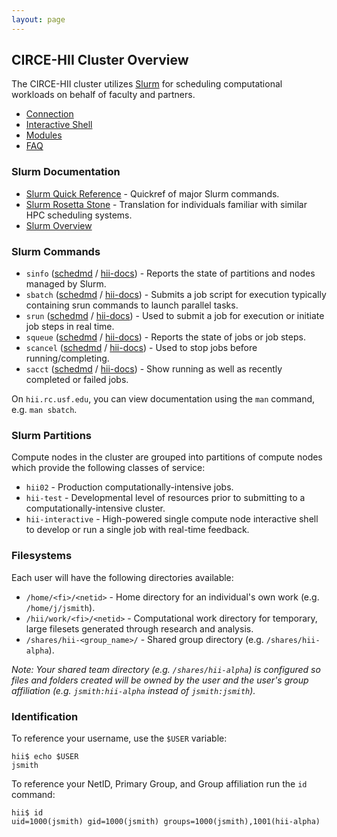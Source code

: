 ```yaml
---
layout: page
---
```


## CIRCE-HII Cluster Overview

The CIRCE-HII cluster utilizes [Slurm](http://slurm.schedmd.com) for scheduling
computational workloads on behalf of faculty and partners.

- [Connection](hii-rc/connect.html)
- [Interactive Shell](hii-rc/interactive.html)
- [Modules](hii-rc/modules.html)
- [FAQ](hii-rc/faq.html)


### Slurm Documentation

- [Slurm Quick Reference](http://slurm.schedmd.com/pdfs/summary.pdf) - Quickref of major Slurm commands.
- [Slurm Rosetta Stone](http://slurm.schedmd.com/rosetta.pdf) - Translation for individuals familiar with similar HPC scheduling systems.
- [Slurm Overview](http://slurm.schedmd.com/slurm.html)

### Slurm Commands

- `sinfo` ([schedmd](http://slurm.schedmd.com/sinfo.html) / [hii-docs](hii-rc/sinfo.html)) -
   Reports the state of partitions and nodes managed by Slurm.
- `sbatch` ([schedmd](http://slurm.schedmd.com/sbatch.html) / [hii-docs](hii-rc/sbatch.html)) -
   Submits a job script for execution typically containing srun commands to launch parallel tasks.
- `srun`  ([schedmd](http://slurm.schedmd.com/srun.html) / [hii-docs](hii-rc/srun.html)) -
   Used to submit a job for execution or initiate job steps in real time.
- `squeue` ([schedmd](http://slurm.schedmd.com/squeue.html) / [hii-docs](hii-rc/squeue.html)) -
   Reports the state of jobs or job steps.
- `scancel` ([schedmd](http://slurm.schedmd.com/scancel.html) / [hii-docs](hii-rc/scancel.html)) -
   Used to stop jobs before running/completing.
- `sacct` ([schedmd](http://slurm.schedmd.com/sacct.html) / [hii-docs](hii-rc/sacct.html)) -
   Show running as well as recently completed or failed jobs.

On `hii.rc.usf.edu`, you can view documentation using the `man` command, e.g. `man sbatch`.

### Slurm Partitions

Compute nodes in the cluster are grouped into partitions of compute nodes which provide the following classes of service:

- `hii02` - Production computationally-intensive jobs.
- `hii-test` - Developmental level of resources prior to submitting to a computationally-intensive cluster.
- `hii-interactive` - High-powered single compute node interactive shell to develop or run a single job with real-time feedback.

### Filesystems

Each user will have the following directories available:

- `/home/<fi>/<netid>` - Home directory for an individual's own work (e.g. `/home/j/jsmith`).
- `/hii/work/<fi>/<netid>` - Computational work directory for temporary, large filesets generated through research and analysis.
- `/shares/hii-<group_name>/` - Shared group directory (e.g. `/shares/hii-alpha`).

*Note: Your shared team directory (e.g. `/shares/hii-alpha`)
  is configured so files and folders created will be owned by the user and the user's group affiliation
  (e.g. `jsmith:hii-alpha` instead of `jsmith:jsmith`).*

### Identification

To reference your username, use the `$USER` variable:

```
hii$ echo $USER
jsmith
```

To reference your NetID, Primary Group, and Group affiliation run the `id` command:

```
hii$ id
uid=1000(jsmith) gid=1000(jsmith) groups=1000(jsmith),1001(hii-alpha)
```
